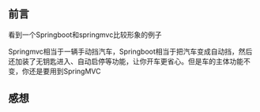 ## 前言


看到一个Springboot和springmvc比较形象的例子

Springmvc相当于一辆手动挡汽车，Springboot相当于把汽车变成自动挡，然后还加装了无钥匙进入、自动启停等功能，让你开车更省心。但是车的主体功能不变，你还是要用到SpringMVC

## 感想